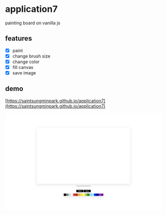# application7
painting board on vanilla js

## features
- [x] paint
- [x] change brush size
- [x] change color
- [x] fill canvas
- [x] save image

## demo
[https://saintsungminpark.github.io/application7](https://saintsungminpark.github.io/application7)

![ex_screenshot](./screenshot1.jpg)
